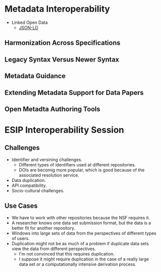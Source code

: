 # Metadata Interoperability

- Linked Open Data
  - [JSON-LD](https://json-ld.org/spec/latest/json-ld/)

## Harmonization Across Specifications

## Legacy Syntax Versus Newer Syntax

## Metadata Guidance

## Extending Metadata Support for Data Papers

## Open Metadta Authoring Tools

# ESIP Interoperability Session

## Challenges

- Identifier and versining challenges.
  - Different types of identifiers used at different repositories.
  - DOIs are becomig more popular, which is good because of the associated resolution service.
- Data duplication.
- API compatibility.
- Socio-cultural challenges.

## Use Cases

- We have to work with other repositories because the NSF requires it.
- A researcher knows one data set submission format, but the data is a better fit for another repository.
- Windows into large sets of data from the perspectives of different types of users.
- Duplication might not be as much of a problem if duplicate data sets view the data from different perspectives.
  - I'm not convinced that this requires duplication.
  - I suppose it might require duplication in the case of a really large data set or a computationally intensive
    derivation process.
